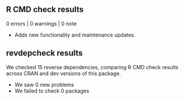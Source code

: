 ## R CMD check results

0 errors | 0 warnings | 0 note

* Adds new functionality and maintenance updates.

## revdepcheck results

We checked 15 reverse dependencies, comparing R CMD check results across CRAN and dev versions of this package.

 * We saw 0 new problems
 * We failed to check 0 packages
